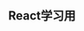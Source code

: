<!--
 * @Author: your name
 * @Date: 2021-09-16 21:05:39
 * @LastEditTime: 2021-09-16 21:06:04
 * @LastEditors: Please set LastEditors
 * @Description: In User Settings Edit
 * @FilePath: /myStudy/read.md
-->
## React学习用